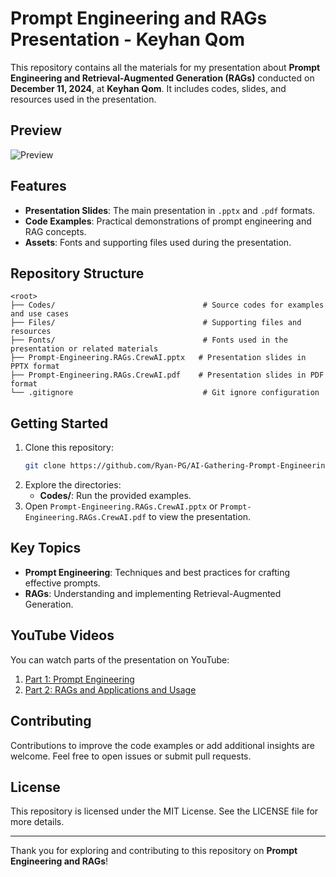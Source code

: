 # Prompt Engineering and RAGs Presentation - Keyhan Qom

This repository contains all the materials for my presentation about **Prompt Engineering and Retrieval-Augmented Generation (RAGs)** conducted on **December 11, 2024**, at **Keyhan Qom**. It includes codes, slides, and resources used in the presentation.

## Preview

![Preview](Preview.gif)

## Features

- **Presentation Slides**: The main presentation in `.pptx` and `.pdf` formats.
- **Code Examples**: Practical demonstrations of prompt engineering and RAG concepts.
- **Assets**: Fonts and supporting files used during the presentation.

## Repository Structure

```plaintext
<root>
├── Codes/                                 # Source codes for examples and use cases
├── Files/                                 # Supporting files and resources
├── Fonts/                                 # Fonts used in the presentation or related materials
├── Prompt-Engineering.RAGs.CrewAI.pptx   # Presentation slides in PPTX format
├── Prompt-Engineering.RAGs.CrewAI.pdf    # Presentation slides in PDF format
└── .gitignore                             # Git ignore configuration
```

## Getting Started

1. Clone this repository:
   ```bash
   git clone https://github.com/Ryan-PG/AI-Gathering-Prompt-Engineering-and-RAGs-Presentation.git
   ```
2. Explore the directories:
   - **Codes/**: Run the provided examples.
3. Open `Prompt-Engineering.RAGs.CrewAI.pptx` or `Prompt-Engineering.RAGs.CrewAI.pdf` to view the presentation.

## Key Topics

- **Prompt Engineering**: Techniques and best practices for crafting effective prompts.
- **RAGs**: Understanding and implementing Retrieval-Augmented Generation.

## YouTube Videos

You can watch parts of the presentation on YouTube:

1. [Part 1: Prompt Engineering](https://youtu.be/YourPart1Link)
2. [Part 2: RAGs and Applications and Usage](https://youtu.be/YourPart2Link)

## Contributing

Contributions to improve the code examples or add additional insights are welcome. Feel free to open issues or submit pull requests.

## License

This repository is licensed under the MIT License. See the LICENSE file for more details.

---

Thank you for exploring and contributing to this repository on **Prompt Engineering and RAGs**!
